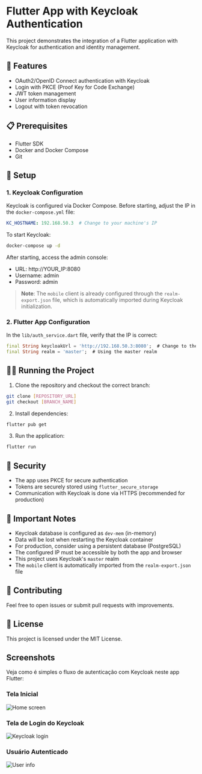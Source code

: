 # Flutter App with Keycloak Authentication

This project demonstrates the integration of a Flutter application with Keycloak for authentication and identity management.

## 🚀 Features

- OAuth2/OpenID Connect authentication with Keycloak
- Login with PKCE (Proof Key for Code Exchange)
- JWT token management
- User information display
- Logout with token revocation

## 📋 Prerequisites

- Flutter SDK
- Docker and Docker Compose
- Git

## 🔧 Setup

### 1. Keycloak Configuration

Keycloak is configured via Docker Compose. Before starting, adjust the IP in the `docker-compose.yml` file:

```yaml
KC_HOSTNAME: 192.168.50.3  # Change to your machine's IP
```

To start Keycloak:

```bash
docker-compose up -d
```

After starting, access the admin console:
- URL: http://YOUR_IP:8080
- Username: admin
- Password: admin

> **Note**: The `mobile` client is already configured through the `realm-export.json` file, which is automatically imported during Keycloak initialization.

### 2. Flutter App Configuration

In the `lib/auth_service.dart` file, verify that the IP is correct:

```dart
final String keycloakUrl = 'http://192.168.50.3:8080';  # Change to the same IP configured in docker-compose
final String realm = 'master';  # Using the master realm
```

## 🏃‍♂️ Running the Project

1. Clone the repository and checkout the correct branch:
```bash
git clone [REPOSITORY_URL]
git checkout [BRANCH_NAME]
```

2. Install dependencies:
```bash
flutter pub get
```

3. Run the application:
```bash
flutter run
```

## 🔐 Security

- The app uses PKCE for secure authentication
- Tokens are securely stored using `flutter_secure_storage`
- Communication with Keycloak is done via HTTPS (recommended for production)

## 📝 Important Notes

- Keycloak database is configured as `dev-mem` (in-memory)
- Data will be lost when restarting the Keycloak container
- For production, consider using a persistent database (PostgreSQL)
- The configured IP must be accessible by both the app and browser
- This project uses Keycloak's `master` realm
- The `mobile` client is automatically imported from the `realm-export.json` file

## 🤝 Contributing

Feel free to open issues or submit pull requests with improvements.

## 📄 License

This project is licensed under the MIT License.

## Screenshots

Veja como é simples o fluxo de autenticação com Keycloak neste app Flutter:

### Tela Inicial
![Home screen](assets/1.png)

### Tela de Login do Keycloak
![Keycloak login](assets/2.png)

### Usuário Autenticado
![User info](assets/3.png)
